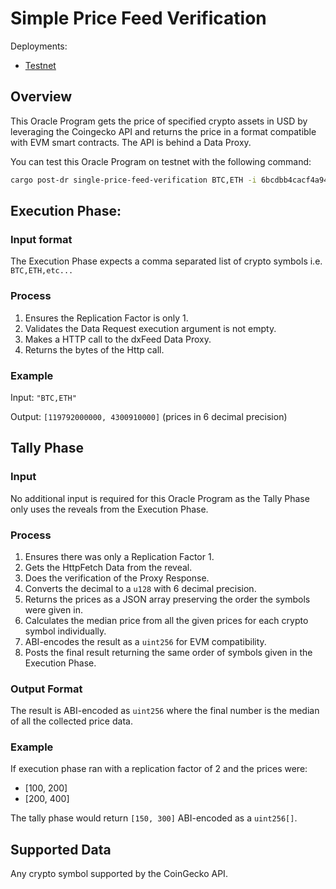 # Simple Price Feed Verification

Deployments:
- [Testnet](https://testnet.explorer.seda.xyz/oracle-programs/6bcdbb4cacf4a941888746c5122c30e84827d6f2f288dac63d8acd5f4b30a757)
<!-- - [Mainnet](https://explorer.seda.xyz/oracle-programs/) -->

## Overview

This Oracle Program gets the price of specified crypto assets in USD by leveraging the Coingecko API and returns the price in a format compatible with EVM smart contracts. The API is behind a Data Proxy.

You can test this Oracle Program on testnet with the following command:

```sh
cargo post-dr single-price-feed-verification BTC,ETH -i 6bcdbb4cacf4a941888746c5122c30e84827d6f2f288dac63d8acd5f4b30a757
```

## Execution Phase:

### Input format

The Execution Phase expects a comma separated list of crypto symbols i.e. `BTC,ETH,etc...`

### Process

1. Ensures the Replication Factor is only 1.
1. Validates the Data Request execution argument is not empty.
1. Makes a HTTP call to the dxFeed Data Proxy.
1. Returns the bytes of the Http call.

### Example

Input: `"BTC,ETH"`

Output: `[119792000000, 4300910000]` (prices in 6 decimal precision)

## Tally Phase

### Input

No additional input is required for this Oracle Program as the Tally Phase only uses the reveals from the Execution Phase.

### Process

1. Ensures there was only a Replication Factor 1.
1. Gets the HttpFetch Data from the reveal.
1. Does the verification of the Proxy Response.
1. Converts the decimal to a `u128` with 6 decimal precision.
1. Returns the prices as a JSON array preserving the order the symbols were given in.
1. Calculates the median price from all the given prices for each crypto symbol individually.
1. ABI-encodes the result as a `uint256` for EVM compatibility.
1. Posts the final result returning the same order of symbols given in the Execution Phase.

### Output Format

The result is ABI-encoded as `uint256` where the final number is the median of all the collected price data.

### Example

If execution phase ran with a replication factor of 2 and the prices were:
- [100, 200]
- [200, 400]

The tally phase would return `[150, 300]` ABI-encoded as a `uint256[]`.

## Supported Data

Any crypto symbol supported by the CoinGecko API.